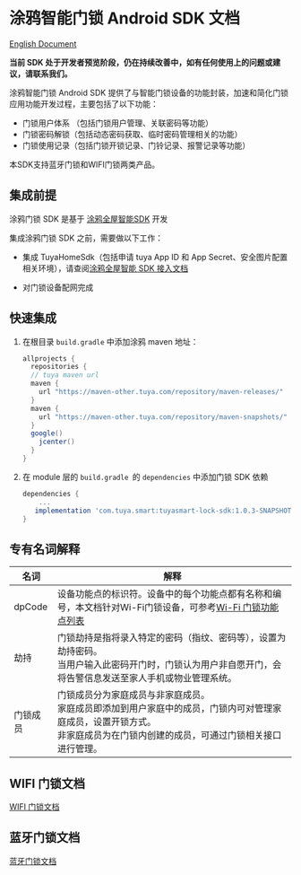 # 涂鸦智能门锁 Android SDK 文档

[English Document](README_en.md)

**当前 SDK 处于开发者预览阶段，仍在持续改善中，如有任何使用上的问题或建议，请联系我们。**

涂鸦智能门锁 Android SDK 提供了与智能门锁设备的功能封装，加速和简化门锁应用功能开发过程，主要包括了以下功能：

* 门锁用户体系 （包括门锁用户管理、关联密码等功能）
* 门锁密码解锁（包括动态密码获取、临时密码管理相关的功能）
* 门锁使用记录（包括门锁开锁记录、门铃记录、报警记录等功能）

本SDK支持蓝牙门锁和WIFI门锁两类产品。

## 集成前提

涂鸦门锁 SDK 是基于 [涂鸦全屋智能SDK](https://tuyainc.github.io/tuyasmart_home_android_sdk_doc/zh-hans/) 开发

集成涂鸦门锁 SDK 之前，需要做以下工作：

* 集成 TuyaHomeSdk（包括申请 tuya App ID 和 App Secret、安全图片配置相关环境），请查阅[涂鸦全屋智能  SDK 接入文档](https://tuyainc.github.io/tuyasmart_home_android_sdk_doc/zh-hans/resource/Preparation.html)

* 对门锁设备配网完成
  

## 快速集成

1. 在根目录 `build.gradle` 中添加涂鸦 maven 地址：

    ```groovy
    allprojects {
      repositories {
      // tuya maven url
      maven {
        url "https://maven-other.tuya.com/repository/maven-releases/"
      }  
      maven {
        url "https://maven-other.tuya.com/repository/maven-snapshots/"
      }
      google()
        jcenter()
      }
    }
    ```

2. 在 module 层的 `build.gradle `的 `dependencies` 中添加门锁 SDK 依赖

    ```groovy
    dependencies {
        ...
       implementation 'com.tuya.smart:tuyasmart-lock-sdk:1.0.3-SNAPSHOT'
    }
    ```

## 专有名词解释

|名词|解释|
|---|---|
|dpCode|设备功能点的标识符。设备中的每个功能点都有名称和编号，本文档针对Wi-Fi门锁设备，可参考[Wi-Fi 门锁功能点列表](#Wi-Fi-门锁功能点列表)|
|劫持|门锁劫持是指将录入特定的密码（指纹、密码等），设置为劫持密码。<br>当用户输入此密码开门时，门锁认为用户非自愿开门，会将告警信息发送至家人手机或物业管理系统。|
|门锁成员|门锁成员分为家庭成员与非家庭成员。<br>家庭成员即添加到用户家庭中的成员，门锁内可对管理家庭成员，设置开锁方式。<br>非家庭成员为在门锁内创建的成员，可通过门锁相关接口进行管理。|

## WIFI 门锁文档

[WIFI 门锁文档](zh-hans/resource/WiFiLockDoc.md)

## 蓝牙门锁文档

[蓝牙门锁文档](zh-hans/resource/BLELockDoc.md)